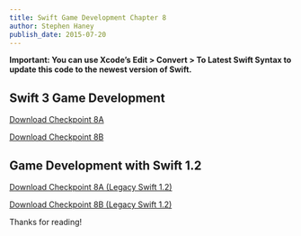 ```yaml
---
title: Swift Game Development Chapter 8
author: Stephen Haney
publish_date: 2015-07-20
---
```


**Important: You can use Xcode’s Edit > Convert > To Latest Swift Syntax to update this code to the newest version of Swift.**

## Swift 3 Game Development

<a href="swift-3/Checkpoint-8A.zip">Download Checkpoint 8A</a>

<a href="swift-3/Checkpoint-8B.zip">Download Checkpoint 8B</a>

## Game Development with Swift 1.2

<a href="swift-1/Checkpoint-8A.zip">Download Checkpoint 8A (Legacy Swift 1.2)</a>

<a href="swift-1/Checkpoint-8B.zip">Download Checkpoint 8B (Legacy Swift 1.2)</a>

Thanks for reading!
